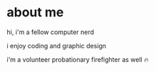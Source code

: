 # about me
hi, i'm a fellow computer nerd

i enjoy coding and graphic design

i'm a volunteer probationary firefighter as well 🔥

